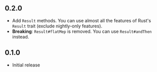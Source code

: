 ## 0.2.0

- Add `Result` methods. You can use almost all the features of Rust's `Result` trait (exclude nightly-only features).
- **Breaking**: `Result#flatMep` is removed. You can use `Result#andThen` instead.

## 0.1.0

- Initial release
